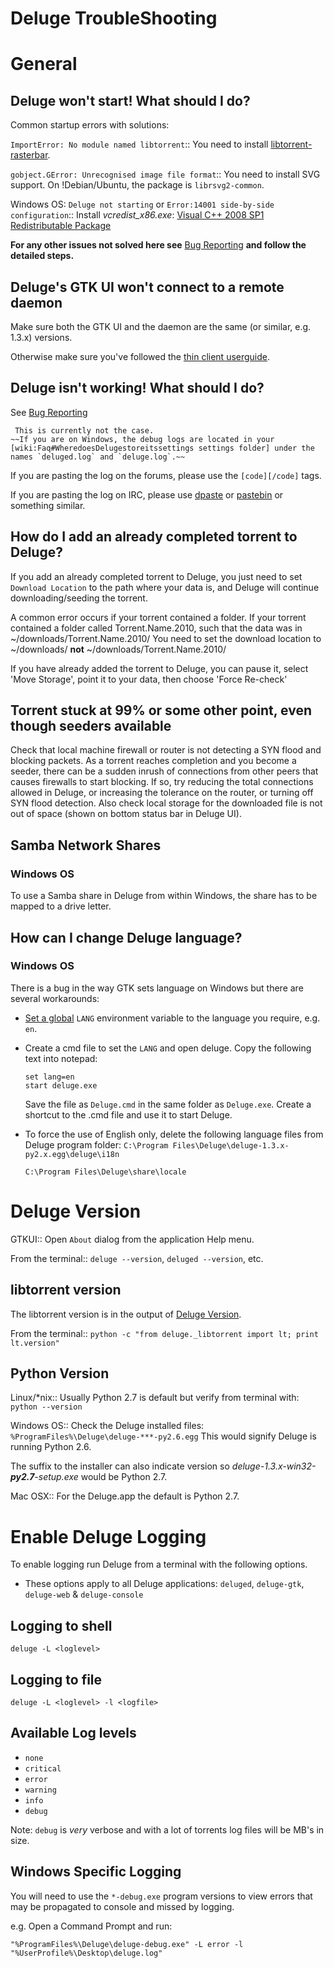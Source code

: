 
<h1 style="text-align: left;">Deluge TroubleShooting</h1>


# General

## Deluge won't start! What should I do?

Common startup errors with solutions:

  `ImportError: No module named libtorrent`::
    You need to install [libtorrent-rasterbar](http://www.rasterbar.com/products/libtorrent/).

  `gobject.GError: Unrecognised image file format`::
    You need to install SVG support. On !Debian/Ubuntu, the package is `librsvg2-common`.

  Windows OS: `Deluge not starting` or `Error:14001 side-by-side configuration`::
    Install *vcredist_x86.exe*: [Visual C++ 2008 SP1 Redistributable Package](https://www.microsoft.com/en-us/download/details.aspx?id=26368)

**For any other issues not solved here see** [Bug Reporting](/contributing/bugreporting) **and follow the detailed steps.**

## Deluge's GTK UI won't connect to a remote daemon

Make sure both the GTK UI and the daemon are the same (or similar, e.g. 1.3.x) versions.

Otherwise make sure you've followed the [thin client userguide](/userguide/thinclient).

## Deluge isn't working! What should I do?

See [Bug Reporting](/contributing/bugreporting)

```comment
 This is currently not the case.
~~If you are on Windows, the debug logs are located in your [wiki:Faq#WheredoesDelugestoreitssettings settings folder] under the names `deluged.log` and `deluge.log`.~~
```

If you are pasting the log on the forums, please use the `[code][/code]` tags.

If you are pasting the log on IRC, please use [dpaste](http://dpaste.com) or [pastebin](http://pastebin.com) or something similar.

## How do I add an already completed torrent to Deluge?

If you add an already completed torrent to Deluge, you just need to set `Download Location` to the path where your data is, and Deluge will continue downloading/seeding the torrent.

A common error occurs if your torrent contained a folder. If your torrent contained a folder called Torrent.Name.2010, such that the data was in ~/downloads/Torrent.Name.2010/ You need to set the download location to ~/downloads/ **not** ~/downloads/Torrent.Name.2010/

If you have already added the torrent to Deluge, you can pause it, select 'Move Storage', point it to your data, then choose 'Force Re-check'

## Torrent stuck at 99% or some other point, even though seeders available

Check that local machine firewall or router is not detecting a SYN flood and blocking packets. As a torrent reaches completion and you become a seeder, there can be a sudden inrush of connections from other peers that causes firewalls to start blocking. If so, try reducing the total connections allowed in Deluge, or increasing the tolerance on the router, or turning off SYN flood detection. Also check local storage for the downloaded file is not out of space (shown on bottom status bar in Deluge UI).

## Samba Network Shares

### Windows OS
To use a Samba share in Deluge from within Windows, the share has to be mapped to a drive letter.

## How can I change Deluge language?

### Windows OS
There is a bug in the way GTK sets language on Windows but there are several workarounds:

* [Set a global](http://www.howtogeek.com/51807/how-to-create-and-use-global-system-environment-variables/) `LANG` environment variable to the language you require, e.g. `en`.

* Create a cmd file to set the `LANG` and open deluge. Copy the following text into notepad:

    ```
    set lang=en
    start deluge.exe
    ```
  Save the file as `Deluge.cmd` in the same folder as `Deluge.exe`. Create a shortcut to the .cmd file and use it to start Deluge.

* To force the use of English only, delete the following language files from Deluge program folder:
   `C:\Program Files\Deluge\deluge-1.3.x-py2.x.egg\deluge\i18n`

   `C:\Program Files\Deluge\share\locale`

# Deluge Version

 GTKUI::
  Open `About` dialog from the application Help menu.

 From the terminal::
  `deluge --version`, `deluged --version`, etc.

## libtorrent version

The libtorrent version is in the output of [Deluge Version](/troubleshooting#delugeversion).

 From the terminal::
  `python -c "from deluge._libtorrent import lt; print lt.version"`

## Python Version

 Linux/*nix::
  Usually Python 2.7 is default but verify from terminal with: `python --version`

 Windows OS::
  Check the Deluge installed files: `%ProgramFiles%\Deluge\deluge-***-py2.6.egg` This would signify Deluge is running Python 2.6.

  The suffix to the installer can also indicate version so *deluge-1.3.x-win32-**py2.7**-setup.exe* would be Python 2.7.

 Mac OSX::
  For the Deluge.app the default is Python 2.7.

# Enable Deluge Logging
To enable logging run Deluge from a terminal with the following options.

* These options apply to all Deluge applications: `deluged`, `deluge-gtk`, `deluge-web` & `deluge-console`

## Logging to shell

```
deluge -L <loglevel>
```
## Logging to file

```
deluge -L <loglevel> -l <logfile>
```

## Available Log levels
* `none`
* `critical`
* `error`
* `warning`
* `info`
* `debug`

Note: `debug` is *very* verbose and with a lot of torrents log files will be MB's in size.

## Windows Specific Logging

You will need to use the `*-debug.exe` program versions to view errors that may be propagated to console and missed by logging.

e.g. Open a Command Prompt and run:

`"%ProgramFiles%\Deluge\deluge-debug.exe" -L error -l "%UserProfile%\Desktop\deluge.log"`





